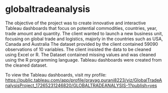 # globaltradeanalysis
The objective of the project was to create innovative and interactive Tableau dashboards that focus on potential commodities, countries, year, trade amount and quantity.  The client wanted to launch a new business unit, focusing on global trade and logistics, majorly in the countries such as USA, Canada and Australia  The dataset provided by the client contained 59090 observations of 10 variables.  The client insisted the data to be cleaned using Excel or R. The Dataset contained missing values and was cleaned using the R programming language.  Tableau dashboards were created from the cleaned dataset.

To view the Tableau dashboards, visit my profile: https://public.tableau.com/app/profile/prayag.purani8223/viz/GlobalTradeAnalysisProject_17265231246820/GLOBALTRADEANALYSIS-1?publish=yes

